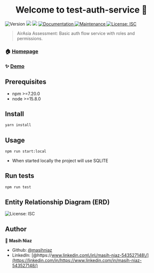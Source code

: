 <h1 align="center">Welcome to test-auth-service 👋</h1>
<p>
  <img alt="Version" src="https://img.shields.io/badge/version-1.0.0-blue.svg?cacheSeconds=2592000" />
  <img src="https://img.shields.io/badge/npm-%3E%3D7.20.0-blue.svg" />
  <img src="https://img.shields.io/badge/node-%3E%3D15.8.0-blue.svg" />
  <a href="https://github.com/masihniaz/test-auth-service#readme" target="_blank">
    <img alt="Documentation" src="https://img.shields.io/badge/documentation-yes-brightgreen.svg" />
  </a>
  <a href="https://github.com/masihniaz/test-auth-service/graphs/commit-activity" target="_blank">
    <img alt="Maintenance" src="https://img.shields.io/badge/Maintained%3F-yes-green.svg" />
  </a>
  <a href="https://github.com/masihniaz/test-auth-service/blob/master/LICENSE" target="_blank">
    <img alt="License: ISC" src="https://img.shields.io/github/license/masihniaz/test-auth-service" />
  </a>
</p>

> AirAsia Assessment: Basic auth flow service with roles and permissions.

### 🏠 [Homepage](https://github.com/masihniaz/test-auth-service#readme)

### ✨ [Demo](https://test-auth-service.herokuapp.com/)

## Prerequisites

- npm >=7.20.0
- node >=15.8.0

## Install

```sh
yarn install
```

## Usage

```sh
npm run start:local
```

- When started locally the project will use SQLITE

## Run tests

```sh
npm run test
```

## Entity Relationship Diagram (ERD)

<img alt="License: ISC" src="https://ibb.co/f4TMXgF" />

## Author

👤 **Masih Niaz**

- Github: [@masihniaz](https://github.com/masihniaz)
- LinkedIn: [@https:\/\/www.linkedin.com\/in\/masih-niaz-543527148\/](https://linkedin.com/in/https://www.linkedin.com/in/masih-niaz-543527148/)
